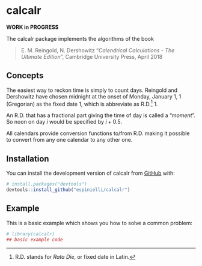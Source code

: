 
<!-- README.md is generated from README.Rmd. Please edit that file -->

# calcalr

**WORK in PROGRESS**

<!-- badges: start -->
<!-- badges: end -->

The calcalr package implements the algorithms of the book

> E. M. Reingold, N. Dershowitz “*Calendrical Calculations - The
> Ultimate Edition*”, Cambridge University Press, April 2018

## Concepts

The easiest way to reckon time is simply to count days. Reingold and
Dershowitz have chosen midnight at the onset of Monday, January 1, 1
(Gregorian) as the fixed date 1, which is abbreviate as R.D.[^1] 1.

An R.D. that has a fractional part giving the time of day is called a
“*moment*”. So noon on day *i* would be specified by $i + 0.5$.

All calendars provide conversion functions to/from R.D. making it
possible to convert from any one calendar to any other one.

## Installation

You can install the development version of calcalr from
[GitHub](https://github.com/) with:

``` r
# install.packages("devtools")
devtools::install_github("espinielli/calcalr")
```

## Example

This is a basic example which shows you how to solve a common problem:

``` r
# library(calcalr)
## basic example code
```

[^1]: R.D. stands for *Rata Die*, or fixed date in Latin.
